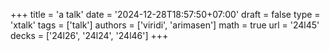 +++
title = 'a talk'
date = '2024-12-28T18:57:50+07:00'
draft = false
type = 'xtalk'
tags = ['talk']
authors = ['viridi', 'arimasen']
math = true
url = '24l45'
decks = ['24l26', '24l24', '24l46']
+++
<!--more-->
